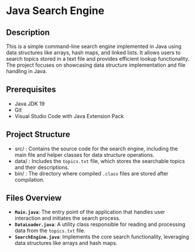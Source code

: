 # Java Search Engine

## Description
This is a simple command-line search engine implemented in Java using data structures like arrays, hash maps, and linked lists. It allows users to search topics stored in a text file and provides efficient lookup functionality. The project focuses on showcasing data structure implementation and file handling in Java.

## Prerequisites
- Java JDK 19
- Git
- Visual Studio Code with Java Extension Pack

## Project Structure
- src/ : Contains the source code for the search engine, including the main file and helper classes for data structure operations.
- data/ : Includes the `topics.txt` file, which stores the searchable topics and their descriptions.
- bin/ : The directory where compiled `.class` files are stored after compilation.

## Files Overview
- **`Main.java`**: The entry point of the application that handles user interaction and initiates the search process.
- **`DataLoader.java`**: A utility class responsible for reading and processing data from the `topics.txt` file.
- **`SearchEngine.java`**: Implements the core search functionality, leveraging data structures like arrays and hash maps.
